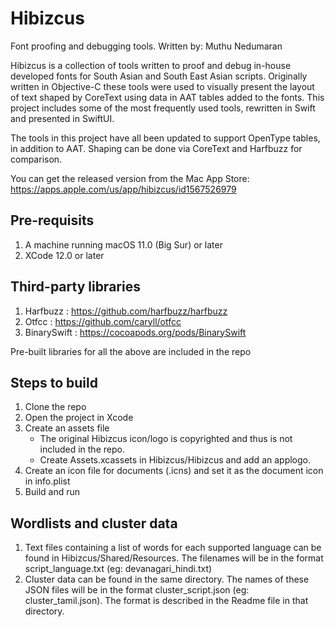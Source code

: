 # Hibizcus

Font proofing and debugging tools.
Written by: Muthu Nedumaran

Hibizcus is a collection of tools written to proof and debug in-house developed fonts for South Asian and South East Asian scripts. Originally written in Objective-C these tools were used to visually present the layout of text shaped by CoreText using data in AAT tables added to the fonts. This project includes some of the most frequently used tools, rewritten in Swift and presented in SwiftUI. 

The tools in this project have all been updated to support OpenType tables, in addition to AAT. Shaping can be done via CoreText and Harfbuzz for comparison.

You can get the released version from the Mac App Store: https://apps.apple.com/us/app/hibizcus/id1567526979

## Pre-requisits

1. A machine running macOS 11.0 (Big Sur) or later
2. XCode 12.0 or later

## Third-party libraries

1. Harfbuzz : https://github.com/harfbuzz/harfbuzz
2. Otfcc : https://github.com/caryll/otfcc
3. BinarySwift : https://cocoapods.org/pods/BinarySwift

Pre-built libraries for all the above are included in the repo

## Steps to build

1. Clone the repo
2. Open the project in Xcode
3. Create an assets file
    - The original Hibizcus icon/logo is copyrighted and thus is not included in the repo. 
    - Create Assets.xcassets in Hibizcus/Hibizcus and add an applogo.
4. Create an icon file for documents (.icns) and set it as the document icon in info.plist
5. Build and run

## Wordlists and cluster data

1. Text files containing a list of words for each supported language can be found in Hibizcus/Shared/Resources. The filenames will be in the format script_language.txt (eg: devanagari_hindi.txt)
2. Cluster data can be found in the same directory. The names of these JSON files will be in the format cluster_script.json (eg: cluster_tamil.json). The format is described in the Readme file in that directory. 

